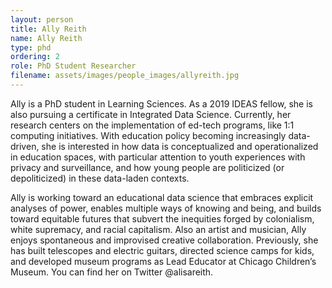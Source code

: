 ```yaml
---
layout: person
title: Ally Reith
name: Ally Reith
type: phd
ordering: 2
role: PhD Student Researcher
filename: assets/images/people_images/allyreith.jpg
---
```

Ally is a PhD student in Learning Sciences. As a 2019 IDEAS fellow, she is also pursuing a certificate in Integrated Data Science. Currently, her research centers on the implementation of ed-tech programs, like 1:1 computing initiatives. With education policy becoming increasingly data-driven, she is interested in how data is conceptualized and operationalized in education spaces, with particular attention to youth experiences with privacy and surveillance, and how young people are politicized (or depoliticized) in these data-laden contexts.

Ally is working toward an educational data science that embraces explicit analyses of power, enables multiple ways of knowing and being, and builds toward equitable futures that subvert the inequities forged by colonialism, white supremacy, and racial capitalism. Also an artist and musician, Ally enjoys spontaneous and improvised creative collaboration. Previously, she has built telescopes and electric guitars, directed science camps for kids, and developed museum programs as Lead Educator at Chicago Children’s Museum. You can find her on Twitter @alisareith.
